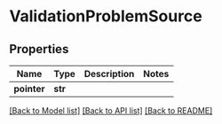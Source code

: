 # ValidationProblemSource


## Properties
Name | Type | Description | Notes
------------ | ------------- | ------------- | -------------
**pointer** | **str** |  | 

[[Back to Model list]](../README.md#documentation-for-models) [[Back to API list]](../README.md#documentation-for-api-endpoints) [[Back to README]](../README.md)


